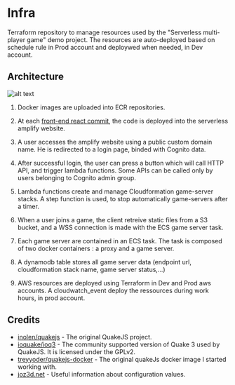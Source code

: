 # Infra
Terraform repository to manage resources used by the "Serverless multi-player game" demo project. The resources are auto-deployed based on schedule rule in Prod account and deploywed when needed, in Dev account. 

## Architecture
![alt text](https://p.thomasjeanlouis.com/wp-content/uploads/2024/09/serverlessMultiplayerGame.architecture_V2.png)


1. Docker images are uploaded into ECR repositories.

2. At each [front-end react commit](https://github.com/thomasjean-louis/homepage), the code is deployed into the serverless amplify website.

3. A user accesses the amplify website using a public custom domain name. He is redirected to a login page, binded with Cognito data.

4. After successful login, the user can press a button which will call HTTP API, and trigger lambda functions. Some APIs can be called only by users belonging to Cognito admin group.

5. Lambda functions create and manage Cloudformation game-server stacks. A step function is used, to stop automatically game-servers after a timer.

6. When a user joins a game, the client retreive static files from a S3 bucket, and a WSS connection is made with the ECS game server task.

7. Each game server are contained in an ECS task. The task is composed of two docker containers : a proxy and a game server.

8. A dynamodb table stores all game server data (endpoint url, cloudformation stack name, game server status,…)

9. AWS resources are deployed using Terraform in Dev and Prod aws accounts. A cloudwatch_event deploy the ressources during work hours, in prod account.

## Credits

* [inolen/quakejs](https://github.com/inolen/quakejs) - The original QuakeJS project.
* [ioquake/ioq3](https://github.com/ioquake/ioq3) - The community supported version of Quake 3 used by QuakeJS. It is licensed under the GPLv2.
* [treyyoder/quakejs-docker](https://github.com/treyyoder/quakejs-docker/tree/master) - The original quakeJs docker image I started working with.   
* [joz3d.net](http://www.joz3d.net/html/q3console.html) - Useful information about configuration values.

